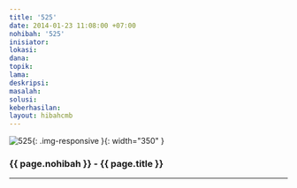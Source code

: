 ```yaml
---
title: '525'
date: 2014-01-23 11:08:00 +07:00
nohibah: '525'
inisiator: 
lokasi: 
dana: 
topik: 
lama: 
deskripsi: 
masalah: 
solusi: 
keberhasilan: 
layout: hibahcmb
---
```


![525](/static/img/hibahcmb/525.png){: .img-responsive }{: width="350" }

### {{ page.nohibah }} - {{ page.title }}

---
